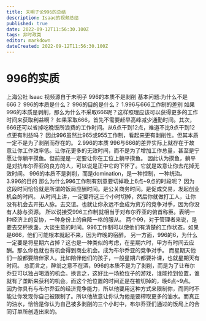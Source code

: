 ```yaml
---
title: 未明子论996的总结
description: Isaac的视频总结
published: true
date: 2022-09-12T11:56:30.100Z
tags: 非时政类
editor: markdown
dateCreated: 2022-09-12T11:56:30.100Z
---
```


# 996的实质
上海公社 Isaac
视频源自于未明子
996的本质不是剥削
基本问题:为什么不是666？
996的本质是什么？
996的目的是什么？
1.996与666工作制的差别
如果996的本质是剥削，那么为什么不采取666呢？这样照理应该可以获得更多的工作时间来获取利益啊？
如果采取666，首先不需要赶早高峰减少通勤时间。其次，666还可以省掉吃晚饭所浪费的工作时间。从6点干到12点，难道不比9点干到12点更有利益吗？
因此996虽然比965或955工作制，看起来更有剥削性。但其本质一定不是为了剥削而存在的。
2.996的本质
996与666的差异实际上就存在于故意让你工作效率低。让你花更多的无效时间，而不是为了增加工作总量，甚至是宁愿让你躺平摸鱼。但前提是一定要让你在工位上躺平摸鱼。
因此认为摸鱼，躺平是对抗布尔乔亚的良方的人，可以说是正中它的下怀了。它就是故意让你去花掉无效时间。
996的本质不是剥削，而是domination，是一种控制，一种统治。
3.996的目的
那么为什么996工作制有刻意要切掉晚上6点~9点的时段呢？
因为这段时间恰恰就是所谓的饭局应酬时间。是公关商务时间。是促成交易，发起创业机会的时间。
从时间上讲，一定要将这三个小时切掉，然后你就做打工人，让你没有机会去开拓人脉。去交谊。也就让你永远不会成为资方的竞争对手，因为你没有人脉与资源。
所以说接受996工作制就相当于对布尔乔亚的俯首称臣。表明一种经济上的妥协，一种身份上的自降一格的服从。
两个99，对于管理者来说，是要去交杯换盏，大谈生意的时间。996工作制可以使他们有清楚的工作状态。如果是666，他们可能根本就起不来，因为昨晚的宿醉。
另一方面，996的6，为什么一定要是将星期六占掉？这也是一种类似的考虑，在星期六时，甲方有时间去应酬。那么你也就也有机会得到商业机会。成为布尔乔亚的竞争对手。
而星期天他们一般都要陪伴家人。比如陪伴他们的孩子，一般星期六都要补课，也就星期天有时间。
总而言之，醉翁之意不在酒，996的本质不是为了剥削，而是为了让布尔乔亚可以独占喝酒的机会。换言之，这好比一场抢位子的游戏，谁能抢到位置，谁就有了垄断来获利的机会。而这个抢位置的时间正是在被切掉的，晚6点~9点。
因为你具有与布尔乔亚的经济竞争能力，所以他要用这种方式来限制你，而同时不能让你发现你自己被限制了。所以他故意让你认为他是要榨取更多的油水。而真正的油水，恰恰是你认为自己被多剥削的三个小时中，布尔乔亚们通过的饭局上的合同订单所创造出来的。